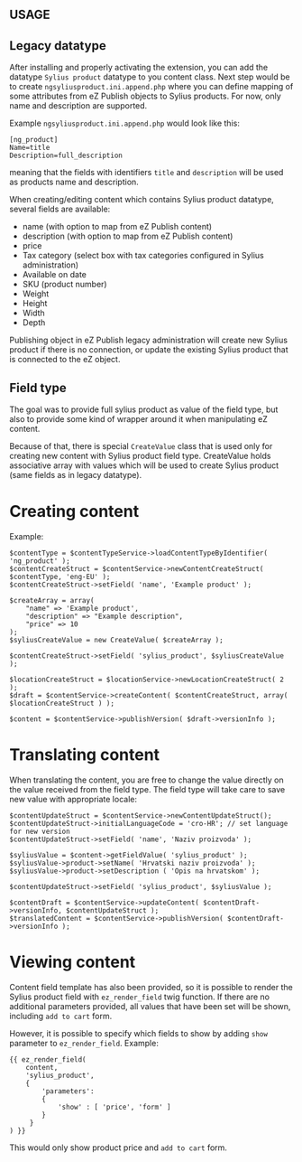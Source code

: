 ## USAGE

## Legacy datatype

After installing and properly activating the extension, you can add the datatype `Sylius product` datatype to you content class.
Next step would be to create `ngsyliusproduct.ini.append.php` where you can define mapping of some attributes from eZ Publish objects to Sylius products. For now, only name and description are supported.

Example `ngsyliusproduct.ini.append.php` would look like this:

```
[ng_product]
Name=title
Description=full_description
```

meaning that the fields with identifiers `title` and `description` will be used as products name and description.

When creating/editing content which contains Sylius product datatype, several fields are available:
* name (with option to map from eZ Publish content)
* description (with option to map from eZ Publish content)
* price
* Tax category (select box with tax categories configured in Sylius administration)
* Available on date
* SKU (product number)
* Weight
* Height
* Width
* Depth

Publishing object in eZ Publish legacy administration will create new Sylius product if there is no connection, or update the existing Sylius product that is connected to the eZ object.

## Field type
The goal was to provide full sylius product as value of the field type, but also to provide some kind of wrapper around it when manipulating eZ content.

Because of that, there is special `CreateValue` class that is used only for creating new content with Sylius product field type.
CreateValue holds associative array with values which will be used to create Sylius product (same fields as in legacy datatype).

# Creating content
Example:

```
$contentType = $contentTypeService->loadContentTypeByIdentifier( 'ng_product' );
$contentCreateStruct = $contentService->newContentCreateStruct( $contentType, 'eng-EU' );
$contentCreateStruct->setField( 'name', 'Example product' );

$createArray = array(
    "name" => 'Example product',
    "description" => "Example description",
    "price" => 10
);
$syliusCreateValue = new CreateValue( $createArray );

$contentCreateStruct->setField( 'sylius_product', $syliusCreateValue );

$locationCreateStruct = $locationService->newLocationCreateStruct( 2 );
$draft = $contentService->createContent( $contentCreateStruct, array( $locationCreateStruct ) );

$content = $contentService->publishVersion( $draft->versionInfo );
```

# Translating content
When translating the content, you are free to change the value directly on the value received from the field type. The field type will take care to save new value with appropriate locale:

```
$contentUpdateStruct = $contentService->newContentUpdateStruct();
$contentUpdateStruct->initialLanguageCode = 'cro-HR'; // set language for new version
$contentUpdateStruct->setField( 'name', 'Naziv proizvoda' );

$syliusValue = $content->getFieldValue( 'sylius_product' );
$syliusValue->product->setName( 'Hrvatski naziv proizvoda' );
$syliusValue->product->setDescription ( 'Opis na hrvatskom' );

$contentUpdateStruct->setField( 'sylius_product', $syliusValue );

$contentDraft = $contentService->updateContent( $contentDraft->versionInfo, $contentUpdateStruct );
$translatedContent = $contentService->publishVersion( $contentDraft->versionInfo );
```

# Viewing content
Content field template has also been provided, so it is possible to render the Sylius product field with `ez_render_field` twig function. If there are no additional parameters provided, all values that have been set will be shown, including `add to cart` form.

However, it is possible to specify which fields to show by adding `show` parameter to `ez_render_field`.
Example:

```
{{ ez_render_field(
    content,
    'sylius_product',
    {
        'parameters':
        {
            'show' : [ 'price', 'form' ]
        }
     }
) }}
```

This would only show product price and `add to cart` form.
